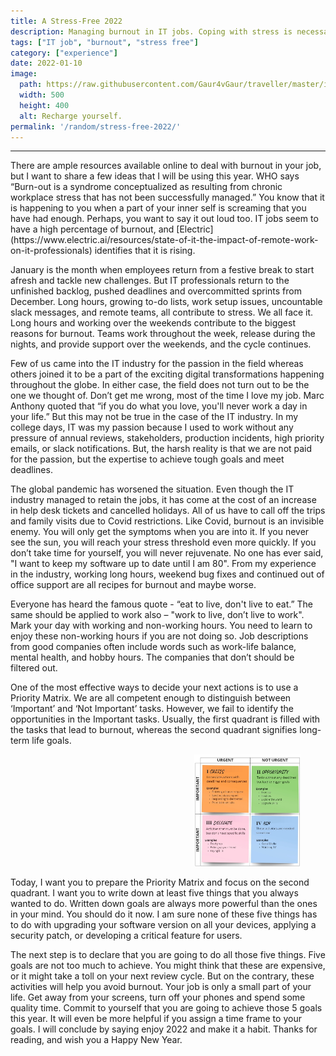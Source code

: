 ```yaml
---
title: A Stress-Free 2022
description: Managing burnout in IT jobs. Coping with stress is necessary to keep us going. The article provides a strategy to avoid burnout and keep yourself healthy.
tags: ["IT job", "burnout", "stress free"]
category: ["experience"]
date: 2022-01-10
image:
  path: https://raw.githubusercontent.com/Gaur4vGaur/traveller/master/images/stress-free-2022/battery.jpg
  width: 500
  height: 400
  alt: Recharge yourself.
permalink: '/random/stress-free-2022/'
---
```


<hr>
There are ample resources available online to deal with burnout in your job, but I want to share a few ideas that I will be using this year. WHO says “Burn-out is a syndrome conceptualized as resulting from chronic workplace stress that has not been successfully managed.” You know that it is happening to you when a part of your inner self is screaming that you have had enough. Perhaps, you want to say it out loud too. IT jobs seem to have a high percentage of burnout, and [Electric](https://www.electric.ai/resources/state-of-it-the-impact-of-remote-work-on-it-professionals) identifies that it is rising.


January is the month when employees return from a festive break to start afresh and tackle new challenges. But IT professionals return to the unfinished backlog, pushed deadlines and overcommitted sprints from December. Long hours, growing to-do lists, work setup issues, uncountable slack messages, and remote teams, all contribute to stress. We all face it. Long hours and working over the weekends contribute to the biggest reasons for burnout. Teams work throughout the week, release during the nights, and provide support over the weekends, and the cycle continues.

Few of us came into the IT industry for the passion in the field whereas others joined it to be a part of the exciting digital transformations happening throughout the globe. In either case, the field does not turn out to be the one we thought of. Don’t get me wrong, most of the time I love my job. Marc Anthony quoted that “if you do what you love, you'll never work a day in your life.” But this may not be true in the case of the IT industry. In my college days, IT was my passion because I used to work without any pressure of annual reviews, stakeholders, production incidents, high priority emails, or slack notifications. But, the harsh reality is that we are not paid for the passion, but the expertise to achieve tough goals and meet deadlines.

The global pandemic has worsened the situation. Even though the IT industry managed to retain the jobs, it has come at the cost of an increase in help desk tickets and cancelled holidays. All of us have to call off the trips and family visits due to Covid restrictions. Like Covid, burnout is an invisible enemy. You will only get the symptoms when you are into it. If you never see the sun, you will reach your stress threshold even more quickly. If you don’t take time for yourself, you will never rejuvenate. No one has ever said, "I want to keep my software up to date until I am 80". From my experience in the industry, working long hours, weekend bug fixes and continued out of office support are all recipes for burnout and maybe worse.

Everyone has heard the famous quote - “eat to live, don't live to eat.” The same should be applied to work also – "work to live, don’t live to work". Mark your day with working and non-working hours. You need to learn to enjoy these non-working hours if you are not doing so. Job descriptions from good companies often include words such as work-life balance, mental health, and hobby hours. The companies that don’t should be filtered out.

One of the most effective ways to decide your next actions is to use a Priority Matrix. We are all competent enough to distinguish between ‘Important’ and ‘Not Important’ tasks. However, we fail to identify the opportunities in the Important tasks. Usually, the first quadrant is filled with the tasks that lead to burnout, whereas the second quadrant signifies long-term life goals.

<figure style="text-align:right;">
<img src="https://raw.githubusercontent.com/Gaur4vGaur/traveller/master/images/stress-free-2022/board-Frame12.jpg" height="40%" width="40%">
</figure>

Today, I want you to prepare the Priority Matrix and focus on the second quadrant. I want you to write down at least five things that you always wanted to do. Written down goals are always more powerful than the ones in your mind. You should do it now. I am sure none of these five things has to do with upgrading your software version on all your devices, applying a security patch, or developing a critical feature for users.

The next step is to declare that you are going to do all those five things. Five goals are not too much to achieve. You might think that these are expensive, or it might take a toll on your next review cycle. But on the contrary, these activities will help you avoid burnout. Your job is only a small part of your life. Get away from your screens, turn off your phones and spend some quality time. Commit to yourself that you are going to achieve those 5 goals this year. It will even be more helpful if you assign a time frame to your goals. I will conclude by saying enjoy 2022 and make it a habit. Thanks for reading, and wish you a Happy New Year.
